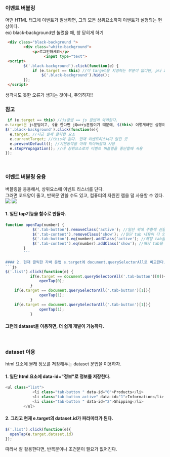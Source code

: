### 이벤트 버블링
어떤 HTML 태그에 이벤트가 발생하면, 그의 모든 상위요소까지 이벤트가 실행되는 현상이다.  
ex) black-background만 눌렀을 때, 창 닫히게 하기
```html
 <div class="black-background ">
        <div class="white-background">
            <p>로그인하세요</p>
                 <input type="text">                 
 <script>
        $('.black-background').click(function(e) {
            if (e.target == this) //이 target을 지정하는 부분이 없다면, p나 input을 눌러도 창이 닫힌다.
                $('.black-background').hide();
        });
 </script>
 ```
생각치도 못한 오류가 생기는 것이니, 주의하자!!

### 참고
```js
 if (e.target == this) //js문법 == js 문법이 와야한다.
e.target은 js문법이고, $를 한다면 jQuery문법이기 때문에, $(this) 이렇게하면 실행이 안된다.
$('.black-background').click(function(e){
  e.target; //지금 실제 클릭한 요소
  e.currentTarget; //this와 같다. 현재 이벤트리스너가 달린 곳
  e.preventDefault(); //기본동작을 아예 막아버릴때 사용
  e.stopPropagation(); //내 상위요소로의 이벤트 버블링을 중단할때 사용
});
```

<br>

### 이벤트 버블링 응용
버블링을 응용해서, 상위요소에 이벤트 리스너를 단다.  
그러면 코드양이 줄고, 반복문 안쓸 수도 있고, 컴퓨터의 자원인 램을 덜 사용할 수 있다.
![](https://images.velog.io/images/qk1890/post/b9f0300b-69aa-4c37-b9bd-2c6bd8f372eb/image.png)
![](https://images.velog.io/images/qk1890/post/48ad6f8c-91b5-43dd-9f34-92020d44d9d2/image.png)
#### 1. 일단 tap기능을 함수로 만들자.
```js
function openTap(number) {
            $('.tab-button').removeClass('active'); //일단 위에 주황색 선을 다 없앤다
            $('.tab-content').removeClass('show'); //일단 tab 내용이 다 안보이게 설정한다.
            $('.tab-button').eq(number).addClass('active'); //해당 tab을 누르면 위에 주황색 선 설정한다.
            $('.tab-content').eq(number).addClass('show'); //해당 tab을 누르면 내용이 보이도록 설정한다.
        }
        ```

#### 2. 현재 클릭한 자바 문법 e.target에 document.querySelectorAll로 비교한다.
```js
$('.list').click(function(e) {
           if(e.target == document.querySelectorAll('.tab-button')[0]){
               openTap(0);
           }
	if(e.target == document.querySelectorAll('.tab-button')[1]){
               openTap(1);
           }
	if(e.target == document.querySelectorAll('.tab-button')[1]){
               openTap(1);
           }
  ```
#### 그런데 dataset을 이용하면, 더 쉽게 개발이 가능하다.

<br>

### dataset 이용
html 요소에 몰래 정보를 저장해두는 dataset 문법을 이용하자.
#### 1. 일단 html 요소에 data-id="정보"로 정보를 저장한다.
```js
<ul class="list">
            <li class="tab-button " data-id="0">Products</li>
            <li class="tab-button active" data-id="1">Information</li>
            <li class="tab-button " data-id="2">Shipping</li>
        </ul>
```
#### 2. 그리고 현재 e.target의 dataset.id가 파라미터가 된다.
```js
$('.list').click(function(e){ 
  openTap(e.target.dataset.id) 
});
```
따라서 잘 활용한다면, 반복문이나 조건문이 필요가 없어진다.
